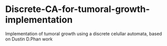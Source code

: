 # Discrete-CA-for-tumoral-growth-implementation
Implementation of tumoral growth using a discrete celullar automata, based on Dustin D.Phan work
